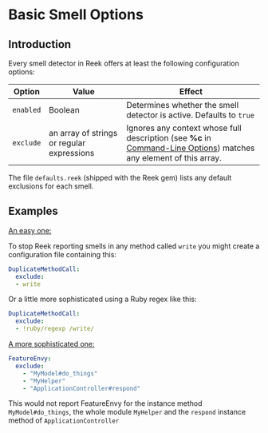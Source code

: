 # Basic Smell Options

## Introduction

Every smell detector in Reek offers at least the following configuration options:

| Option         | Value       | Effect  |
| ---------------|-------------|---------|
| `enabled` |  Boolean | Determines whether the smell detector is active. Defaults to `true` |
| `exclude` | an array of strings or regular expressions | Ignores any context whose full description (see <strong>%c</strong> in [Command-Line Options](Command-Line-Options.md)) matches any element of this array. |

The file `defaults.reek` (shipped with the Reek gem) lists any default
exclusions for each smell.

## Examples

<u>An easy one:</u>

To stop Reek reporting smells in any method called `write` you might create a configuration file containing this:

```yaml
DuplicateMethodCall:
  exclude:
  - write
```

Or a little more sophisticated using a Ruby regex like this:

```yaml
DuplicateMethodCall:
  exclude:
  - !ruby/regexp /write/
```

<u>A more sophisticated one:</u>

```yaml
FeatureEnvy:
  exclude:
    - "MyModel#do_things"
    - "MyHelper"
    - "ApplicationController#respond"
```

This would not report FeatureEnvy for the instance method `MyModel#do_things`, the whole module `MyHelper` and the `respond` instance method of `ApplicationController`
